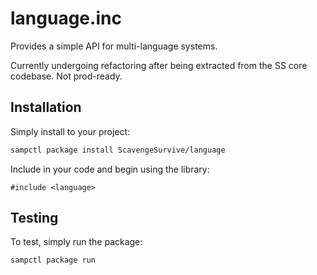 # language.inc

Provides a simple API for multi-language systems.

Currently undergoing refactoring after being extracted from the SS core codebase. Not prod-ready.

## Installation

Simply install to your project:

```bash
sampctl package install ScavengeSurvive/language
```

Include in your code and begin using the library:

```pawn
#include <language>
```

## Testing

To test, simply run the package:

```bash
sampctl package run
```
